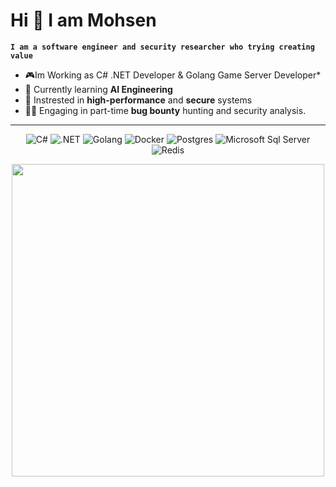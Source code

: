 
# Hi 👋 I am Mohsen
**`I am a software engineer and security researcher who trying creating value`**

* 🎮Im Working as C# .NET Developer & Golang Game Server Developer*
* 🌱 Currently learning **AI Engineering**
* 🧐 Instrested in **high-performance** and **secure** systems
* 🕵️‍♂️ Engaging in part-time **bug bounty** hunting and security analysis.
---
<p align="center">
    <img src="https://img.shields.io/badge/c%23-%23239120.svg?style=for-the-badge&logo=csharp&logoColor=white" alt="C#">
    <img src="https://img.shields.io/badge/.NET-5C2D91?style=for-the-badge&logo=.net&logoColor=white" alt=".NET">
    <img src="https://img.shields.io/badge/go-%2300ADD8.svg?style=for-the-badge&logo=go&logoColor=white" alt="Golang">
    <img src="https://img.shields.io/badge/docker-%230db7ed.svg?style=for-the-badge&logo=docker&logoColor=white" alt="Docker">
    <img src="https://img.shields.io/badge/postgres-%23316192.svg?style=for-the-badge&logo=postgresql&logoColor=white" alt="Postgres">
    <img src="https://img.shields.io/badge/MSSQL-CC2927?style=for-the-badge&logo=microsoft%20sql%20server&logoColor=white" alt="Microsoft Sql Server">
    <img src="https://img.shields.io/badge/redis-%23DD0031.svg?style=for-the-badge&logo=redis&logoColor=white" alt="Redis">
</p>
<p align="center">
   <img src="https://github-readme-streak-stats.herokuapp.com?user=MsN-12&theme=dark&hide_border=true" width="500">
</p>
